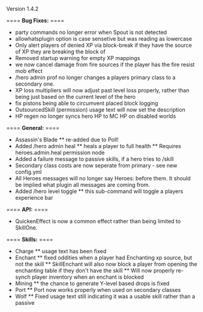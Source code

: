 Version 1.4.2

==== **Bug Fixes:** ====

* party commands no longer error when Spout is not detected
* allowhatsplugin option is case sensetive but was reading as lowercase
* Only alert players of denied XP via block-break if they have the source of XP they are breaking the block of
* Removed startup warning for empty XP mappings
* we now cancel damage from fire sources if the player has the fire resist mob effect
* /hero admin prof no longer changes a players primary class to a secondary one.
* XP loss multipliers will now adjust past level loss properly, rather than being just based on the current level of the hero
* fix pistons being able to circumvent placed block logging
* OutsourcedSkill (permission) usage text will now set the description
* HP regen no longer syncs hero HP to MC HP on disabled worlds

==== **General:** ====

* Assassin's Blade
** re-added due to Poll!
* Added /hero admin heal <playername>
** heals a player to full health
** Requires heroes.admin.heal permission node
* Added a failure message to passive skills, if a hero tries to /skill <passiveskill>
* Secondary class costs are now seperate from primary - see new config.yml
* All Heroes messages will no longer say Heroes: before them.  It should be implied what plugin all messages are coming from.
* Added /hero level toggle
** this sub-command will toggle a players experience bar

==== **API:** ====

* QuickenEffect is now a common effect rather than being limited to SkillOne.

==== **Skills:** ====

* Charge
** usage text has been fixed
* Enchant
** fixed oddities when a player had Enchanting xp source, but not the skill
** SkillEnchant will also now block a player from opening the enchanting table if they don't have the skill
** Will now properly re-synch player inventory when an enchant is blocked
* Mining
** the chance to generate Y-level based drops is fixed
* Port
** Port now works properly when used on secondary classes
* Wolf
** Fixed usage text still indicating it was a usable skill rather than a passive